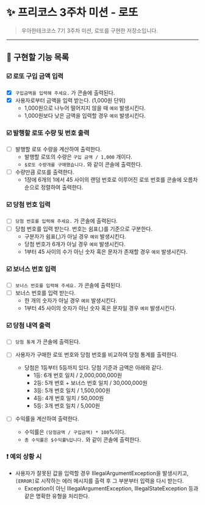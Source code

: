 # ✨ 프리코스 3주차 미션 - 로또

> 우아한테크코스 7기 3주차 미션, 로또를 구현한 저장소입니다.
---

## 📝 구현할 기능 목록

### ☑️ 로또 구입 금액 입력

- [x] `구입금액을 입력해 주세요.` 가 콘솔에 출력된다.
- [x] 사용자로부터 금액을 입력 받는다. (1,000원 단위)
    - 1,000원으로 나누어 떨어지지 않을 때 `예외` 발생시킨다.
    - 1,000원보다 낮은 금액을 입력할 경우 `예외` 발생시킨다.

### ☑️ 발행할 로또 수량 및 번호 출력

- [ ] 발행할 로또 수량을 계산하여 출력한다.
  - 발행할 로또의 수량은 `구입 금액 / 1,000` 개이다.
  - `$로또 수량개를 구매했습니다.` 와 같이 콘솔에 출력한다.
- [ ] 수량만큼 로또를 출력한다. 
  - 1장에 6개의 1에서 45 사이의 랜덤 번호로 이루어진 로또 번호를 콘솔에 오름차순으로 정렬하여 출력한다.

### ☑️ 당첨 번호 입력

- [ ] `당첨 번호를 입력해 주세요.` 가 콘솔에 출력된다.
- [ ] 당첨 번호를 입력 받는다. 번호는 쉼표(,)를 기준으로 구분한다.
    - 구분자가 쉼표(,)가 아닐 경우 `예외` 발생시킨다.
    - 당첨 번호가 6개가 아닐 경우 `예외` 발생시킨다.
    - 1부터 45 사이의 수가 아닌 숫자 혹은 문자가 존재할 경우 `예외` 발생시킨다.

### ☑️ 보너스 번호 입력

- [ ] `보너스 번호를 입력해 주세요.` 가 콘솔에 출력된다.
- [ ]  보너스 번호를 입력 받는다.
    - 한 개의 숫자가 아닐 경우 `예외` 발생시킨다.
    - 1부터 45 사이의 숫자가 아닌 숫자 혹은 문자일 경우 `예외` 발생시킨다.

### ☑️ 당첨 내역 출력

- [ ] `당첨 통계` 가 콘솔에 출력된다.
- [ ] 사용자가 구매한 로또 번호와 당첨 번호를 비교하여 당첨 통계를 출력한다.
  - 당첨은 1등부터 5등까지 있다. 당첨 기준과 금액은 아래와 같다. 
    - 1등: 6개 번호 일치 / 2,000,000,000원 
    - 2등: 5개 번호 + 보너스 번호 일치 / 30,000,000원 
    - 3등: 5개 번호 일치 / 1,500,000원 
    - 4등: 4개 번호 일치 / 50,000원 
    - 5등: 3개 번호 일치 / 5,000원

- [ ] 수익률을 계산하여 출력한다.
  - 수익률은 `(당첨금액 / 구입금액) * 100`%이다.
  - `총 수익률은 $수익률%입니다.` 와 같이 콘솔에 출력한다.

### ❗ 예외 상황 시 
- 사용자가 잘못된 값을 입력할 경우 IllegalArgumentException을 발생시키고, `[ERROR]`로 시작하는 에러 메시지를 출력 후 그 부분부터 입력을 다시 받는다.
  - Exception이 아닌 IllegalArgumentException, IllegalStateException 등과 같은 명확한 유형을 처리한다.

